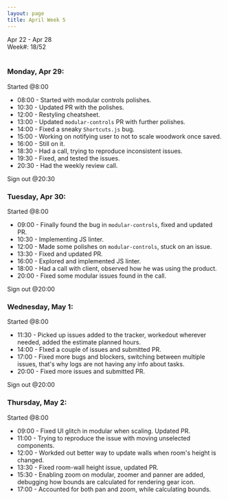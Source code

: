 ```yaml
---
layout: page
title: April Week 5
---
```


Apr 22 - Apr 28<br>
Week#: 18/52<br><br>

### Monday, Apr 29:

Started @8:00

- 08:00 - Started with modular controls polishes.
- 10:30 - Updated PR with the polishes.
- 12:00 - Restyling cheatsheet.
- 13:00 - Updated `modular-controls` PR with further polishes.
- 14:00 - Fixed a sneaky `Shortcuts.js` bug.
- 15:00 - Working on notifying user to not to scale woodwork once saved.
- 16:00 - Still on it.
- 18:30 - Had a call, trying to reproduce inconsistent issues.
- 19:30 - Fixed, and tested the issues.
- 20:30 - Had the weekly review call.

Sign out @20:30

### Tuesday, Apr 30:

Started @8:00

- 09:00 - Finally found the bug in `modular-controls`, fixed and updated PR.
- 10:30 - Implementing JS linter.
- 12:00 - Made some polishes on `modular-controls`, stuck on an issue.
- 13:30 - Fixed and updated PR.
- 16:00 - Explored and implemented JS linter.
- 18:00 - Had a call with client, observed how he was using the product.
- 20:00 - Fixed some modular issues found in the call.

Sign out @20:00

### Wednesday, May 1:

Started @8:00

- 11:30 - Picked up issues added to the tracker, workedout wherever needed, added the estimate planned hours.
- 14:00 - FIxed a couple of issues and submitted PR.
- 17:00 - Fixed more bugs and blockers, switching between multiple issues, that's why logs are not having any info about tasks.
- 20:00 - Fixed more issues and submitted PR.

Sign out @20:00

### Thursday, May 2:

Started @8:00

- 09:00 - Fixed UI glitch in modular when scaling. Updated PR.
- 11:00 - Trying to reproduce the issue with moving unselected components.
- 12:00 - Workded out better way to update walls when room's height is changed.
- 13:30 - Fixed room-wall height issue, updated PR.
- 15:30 - Enabling zoom on modular, zoomer and panner are added, debugging how bounds are calculated for rendering gear icon.
- 17:00 - Accounted for both pan and zoom, while calculating bounds.